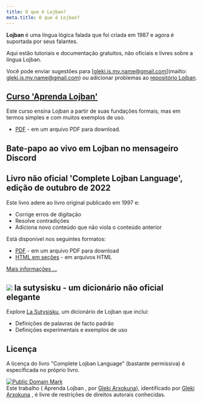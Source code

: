 ```yaml
---
title: O que é Lojban?
meta.title: O que é Lojban?
---
```


**Lojban** é uma língua lógica falada que foi criada em 1987 e agora é suportada por seus falantes.

Aqui estão tutoriais e documentação gratuitos, não oficiais e livres sobre a língua Lojban.

Você pode enviar sugestões para [gleki.is.my.name@gmail.com](mailto: gleki.is.my.name@gmail.com) ou adicionar problemas ao [repositório Lojban](https://github.com/la-lojban/lojban-made-easy/issues).
## [Curso 'Aprenda Lojban'](/pt/books/learn-lojban)

Este curso ensina Lojban a partir de suas fundações formais, mas em termos simples e com muitos exemplos de uso.

* [PDF](/vreji/uencu/learn-lojban.pdf) - em um arquivo PDF para download.

## Bate-papo ao vivo em Lojban no mensageiro Discord
## Livro não oficial 'Complete Lojban Language', edição de outubro de 2022

Este livro adere ao livro original publicado em 1997 e:

* Corrige erros de digitação
* Resolve contradições
* Adiciona novo conteúdo que não viola o conteúdo anterior

Está disponível nos seguintes formatos:

* [PDF](https://la-lojban.github.io/uncll/uncll-1.2.15/cll.pdf) - em um arquivo PDF para download
* [HTML em seções](https://la-lojban.github.io/uncll/uncll-1.2.15/xhtml_section_chunks/) - em arquivos HTML
<!-- * [EPUB](https://la-lojban.github.io/uncll/uncll-1.2.15/cll.epub) - como um livro EPUB -->

[Mais informações ...](/pt/articles/complete-lojban-language)
## ![](https://la-lojban.github.io/sutysisku/pixra/snime.svg) la sutysisku - um dicionário não oficial elegante

Explore [La Sutysisku](https://la-lojban.github.io/sutysisku/en/#seskari=cnano&sisku=coi_munje), um dicionário de Lojban que inclui:

* Definições de palavras de facto padrão
* Definições experimentais e exemplos de uso
## Licença

A licença do livro "Complete Lojban Language" (bastante permissiva) é especificada no próprio livro.

<p xmlns:dct="https://purl.org/dc/terms/">
<a rel="license" href="http://creativecommons.org/publicdomain/mark/1.0/">
<img src="https://i.creativecommons.org/p/mark/1.0/88x31.png"
     style="border-style: none;" alt="Public Domain Mark" />
</a>
<br />
Este trabalho (<span property="dct:title"> Aprenda Lojban </span>, por <a href="https://lojban.pw" rel="dct:creator"><span property="dct:title">Gleki Arxokuna</span></a>), identificado por <a href="https://lojban.pw" rel="dct:publisher"><span property="dct:title">Gleki Arxokuna</span></a> , é livre de restrições de direitos autorais conhecidas.
</p>